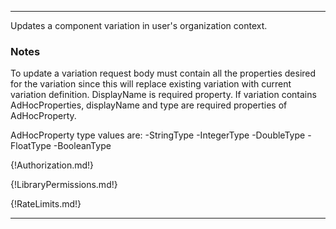 ---

Updates a component variation in user's organization context.

### Notes

To update a variation request body must contain all the properties desired for the variation since this will replace existing variation with current variation definition. DisplayName is required property. If variation contains AdHocProperties, displayName and type are required properties of AdHocProperty.

AdHocProperty type values are:
-StringType
-IntegerType
-DoubleType
-FloatType
-BooleanType

{!Authorization.md!}

{!LibraryPermissions.md!}

{!RateLimits.md!}

---
